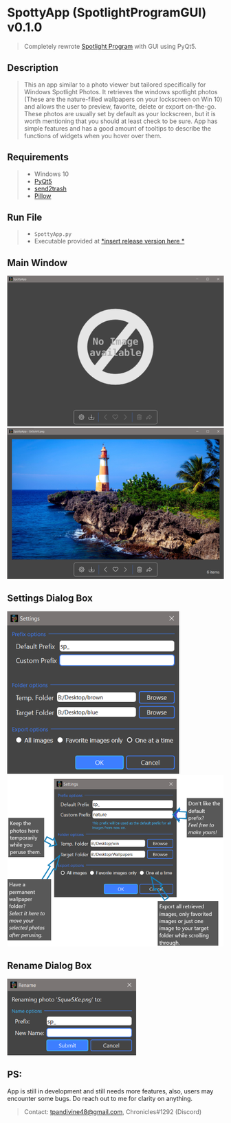 # SpottyApp (SpotlightProgramGUI) v0.1.0
> Completely rewrote [Spotlight Program](https://github.com/CHR-onicles/SpotlightProgram) with GUI using PyQt5.

## Description
> This an app similar to a photo viewer but tailored specifically for Windows Spotlight Photos.
It retrieves the windows spotlight photos (These are the nature-filled wallpapers on your lockscreen on Win 10)
and allows the user to preview, favorite, delete or export on-the-go.
These photos are usually set by default as your lockscreen, but it is worth mentioning that you should at least check to be sure. App has simple
features and has a good amount of tooltips to describe the functions of widgets when you hover over them.

## Requirements
> * Windows 10
> * [PyQt5](https://pypi.org/project/PyQt5/)
> * [send2trash](https://pypi.org/project/Send2Trash/)
> * [Pillow](https://pypi.org/project/Pillow/)

## Run File
> * `SpottyApp.py`
> * Executable provided at [*insert release version here *]()


## Main Window
<img src="screenshots/1.png" width = 800>
<img src="screenshots/2.png" width = 800>

## Settings Dialog Box
<img src="screenshots/3.png" width = 400>
<img src="screenshots/5.png" width = 600>

## Rename Dialog Box
<img src="screenshots/4.png" width = 300>

## PS:
App is still in development and still needs more features, also, users may encounter some bugs.
Do reach out to me for clarity on anything.

> Contact: tpandivine48@gmail.com, Chronicles#1292 (Discord)







